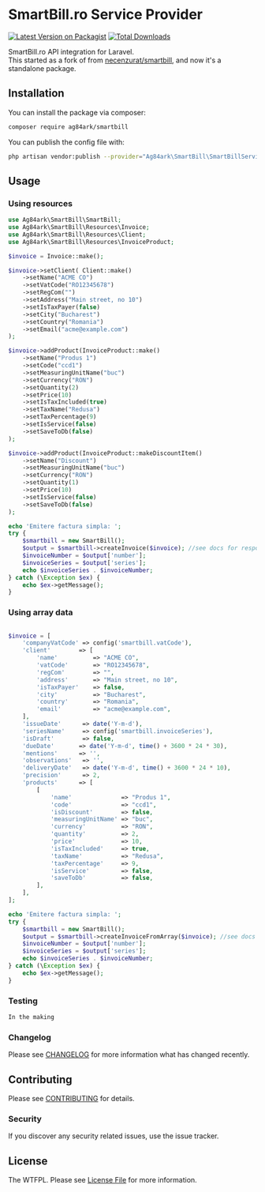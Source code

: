 # SmartBill.ro Service Provider

[![Latest Version on Packagist](https://img.shields.io/packagist/v/ag84ark/smartbill.svg?style=flat-square)](https://packagist.org/packages/ag84ark/smartbill)
[![Total Downloads](https://img.shields.io/packagist/dt/ag84ark/smartbill.svg?style=flat-square)](https://packagist.org/packages/ag84ark/smartbill)

SmartBill.ro API integration for Laravel.  
This started as a fork of from  [necenzurat/smartbill](https://github.com/necenzurat/smartbill), and now it's a standalone package.

## Installation

You can install the package via composer:

```bash
composer require ag84ark/smartbill
```

You can publish the config file with:
```bash
php artisan vendor:publish --provider="Ag84ark\SmartBill\SmartBillServiceProvider" --tag="laravel-smartbill-config"
```

## Usage

### Using resources

```php
use Ag84ark\SmartBill\SmartBill;
use Ag84ark\SmartBill\Resources\Invoice;
use Ag84ark\SmartBill\Resources\Client;
use Ag84ark\SmartBill\Resources\InvoiceProduct;

$invoice = Invoice::make();

$invoice->setClient( Client::make()
    ->setName("ACME CO")
    ->setVatCode("RO12345678")
    ->setRegCom("")
    ->setAddress("Main street, no 10")
    ->setIsTaxPayer(false)
    ->setCity("Bucharest")
    ->setCountry("Romania")
    ->setEmail("acme@example.com")
);

$invoice->addProduct(InvoiceProduct::make()
    ->setName("Produs 1")
    ->setCode("ccd1")
    ->setMeasuringUnitName("buc")
    ->setCurrency("RON")
    ->setQuantity(2)
    ->setPrice(10)
    ->setIsTaxIncluded(true)
    ->setTaxName("Redusa")
    ->setTaxPercentage(9)
    ->setIsService(false)
    ->setSaveToDb(false)
);

$invoice->addProduct(InvoiceProduct::makeDiscountItem()
    ->setName("Discount")
    ->setMeasuringUnitName("buc")
    ->setCurrency("RON")
    ->setQuantity(1)
    ->setPrice(10)
    ->setIsService(false)
    ->setSaveToDb(false)
);

echo 'Emitere factura simpla: ';
try {
    $smartbill = new SmartBill();
    $output = $smartbill->createInvoice($invoice); //see docs for response
    $invoiceNumber = $output['number'];
    $invoiceSeries = $output['series'];
    echo $invoiceSeries . $invoiceNumber;
} catch (\Exception $ex) {
    echo $ex->getMessage();
}

```


### Using array data

```php

$invoice = [
    'companyVatCode' => config('smartbill.vatCode'),
    'client' 		=> [
        'name' 			=> "ACME CO",
        'vatCode' 		=> "RO12345678",
        'regCom' 		=> "",
        'address' 		=> "Main street, no 10",
        'isTaxPayer' 	=> false,
        'city' 			=> "Bucharest",
        'country' 		=> "Romania",
        'email' 		=> "acme@example.com",
    ],
    'issueDate'      => date('Y-m-d'),
    'seriesName'     => config('smartbill.invoiceSeries'),
    'isDraft'        => false,
    'dueDate'		=> date('Y-m-d', time() + 3600 * 24 * 30),
    'mentions'		=> '',
    'observations'   => '',
    'deliveryDate'   => date('Y-m-d', time() + 3600 * 24 * 10),
    'precision'      => 2,
    'products'		=> [
        [
            'name' 				=> "Produs 1",
            'code' 				=> "ccd1",
            'isDiscount' 		=> false,
            'measuringUnitName' => "buc",
            'currency' 			=> "RON",
            'quantity' 			=> 2,
            'price' 			=> 10,
            'isTaxIncluded' 	=> true,
            'taxName' 			=> "Redusa",
            'taxPercentage' 	=> 9,
            'isService'         => false,
            'saveToDb'          => false,
        ],
    ],
];

echo 'Emitere factura simpla: ';
try {
    $smartbill = new SmartBill();
    $output = $smartbill->createInvoiceFromArray($invoice); //see docs for response
    $invoiceNumber = $output['number'];
    $invoiceSeries = $output['series'];
    echo $invoiceSeries . $invoiceNumber;
} catch (\Exception $ex) {
    echo $ex->getMessage();
}
```



### Testing

``` bash
In the making
```

### Changelog

Please see [CHANGELOG](CHANGELOG.md) for more information what has changed recently.

## Contributing

Please see [CONTRIBUTING](CONTRIBUTING.md) for details.

### Security

If you discover any security related issues, use the issue tracker.

## License

The WTFPL. Please see [License File](LICENSE.md) for more information.

